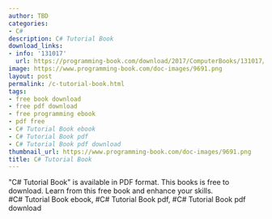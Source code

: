```yaml
---
author: TBD
categories:
- C#
description: C# Tutorial Book
download_links:
- info: '131017'
  url: https://programming-book.com/download/2017/ComputerBooks/131017/C-sharp Tutorial.pdf
image: https://www.programming-book.com/doc-images/9691.png
layout: post
permalink: /c-tutorial-book.html
tags:
- free book download
- free pdf download
- free programming ebook
- pdf free
- C# Tutorial Book ebook
- C# Tutorial Book pdf
- C# Tutorial Book pdf download
thumbnail_url: https://www.programming-book.com/doc-images/9691.png
title: C# Tutorial Book
---
```


 
<div class="item-desc text-justify">
  "C# Tutorial Book" is available in PDF format. This books is free to download. Learn from this free book and enhance your skills.
  <br>
  #C# Tutorial Book ebook, #C# Tutorial Book pdf, #C# Tutorial Book pdf download
</div>